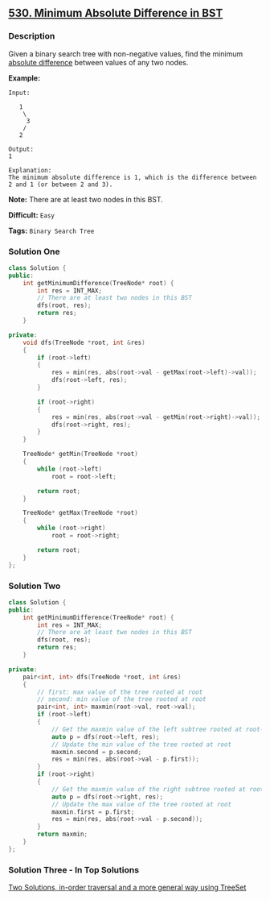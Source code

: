 ## [530. Minimum Absolute Difference in BST](https://leetcode.com/problems/minimum-absolute-difference-in-bst/description/)

### Description

Given a binary search tree with non-negative values, find the minimum [absolute difference](https://en.wikipedia.org/wiki/Absolute_difference) between values of any two nodes.

**Example:**

```
Input:

   1
    \
     3
    /
   2

Output:
1

Explanation:
The minimum absolute difference is 1, which is the difference between 2 and 1 (or between 2 and 3).

```

**Note:** There are at least two nodes in this BST.

**Difficult:** `Easy`

**Tags:** `Binary Search Tree`

### Solution One

```c++
class Solution {
public:
    int getMinimumDifference(TreeNode* root) {
        int res = INT_MAX;
        // There are at least two nodes in this BST
        dfs(root, res);
        return res;
    }

private:
    void dfs(TreeNode *root, int &res)
    {
        if (root->left)
        {
            res = min(res, abs(root->val - getMax(root->left)->val));
            dfs(root->left, res);
        }

        if (root->right)
        {
            res = min(res, abs(root->val - getMin(root->right)->val));
            dfs(root->right, res);
        }
    }

    TreeNode* getMin(TreeNode *root)
    {
        while (root->left)
            root = root->left;

        return root;
    }

    TreeNode* getMax(TreeNode *root)
    {
        while (root->right)
            root = root->right;

        return root;
    }
};
```

### Solution Two

```c++
class Solution {
public:
    int getMinimumDifference(TreeNode* root) {
        int res = INT_MAX;
        // There are at least two nodes in this BST
        dfs(root, res);
        return res;
    }

private:
    pair<int, int> dfs(TreeNode *root, int &res)
    {
        // first: max value of the tree rooted at root
        // second: min value of the tree rooted at root
        pair<int, int> maxmin(root->val, root->val);
        if (root->left)
        {
            // Get the maxmin value of the left subtree rooted at root->left
            auto p = dfs(root->left, res);
            // Update the min value of the tree rooted at root
            maxmin.second = p.second;
            res = min(res, abs(root->val - p.first));
        }
        if (root->right)
        {
            // Get the maxmin value of the right subtree rooted at root->right
            auto p = dfs(root->right, res);
            // Update the max value of the tree rooted at root
            maxmin.first = p.first;
            res = min(res, abs(root->val - p.second));
        }
        return maxmin;
    }
};
```

### Solution Three - In Top Solutions

[Two Solutions, in-order traversal and a more general way using TreeSet](https://discuss.leetcode.com/topic/80823/two-solutions-in-order-traversal-and-a-more-general-way-using-treeset)
